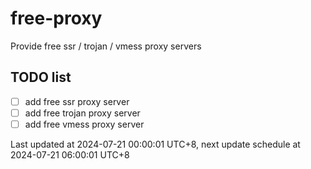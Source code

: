 
# free-proxy
Provide free ssr / trojan / vmess proxy servers


## TODO list
- [ ] add free ssr proxy server
- [ ] add free trojan proxy server
- [ ] add free vmess proxy server

Last updated at 2024-07-21 00:00:01 UTC+8, next update schedule at 2024-07-21 06:00:01 UTC+8

